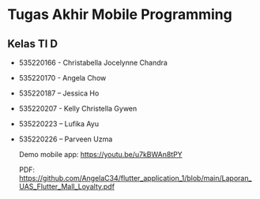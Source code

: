 # Tugas Akhir Mobile Programming
## Kelas TI D

- 535220166 - Christabella Jocelynne Chandra
- 535220170 - Angela Chow
- 535220187 – Jessica Ho
- 535220207 - Kelly Christella Gywen
- 535220223 – Lufika Ayu
- 535220226 – Parveen Uzma

  Demo mobile app: https://youtu.be/u7kBWAn8tPY
  
  PDF: https://github.com/AngelaC34/flutter_application_1/blob/main/Laporan_UAS_Flutter_Mall_Loyalty.pdf
